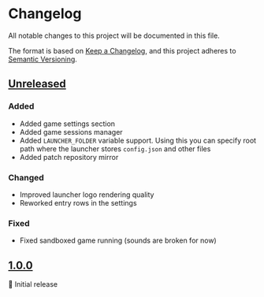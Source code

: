 # Changelog

All notable changes to this project will be documented in this file.

The format is based on [Keep a Changelog](https://keepachangelog.com/en/1.1.0/),
and this project adheres to [Semantic Versioning](https://semver.org/spec/v2.0.0.html).

## [Unreleased]

### Added

- Added game settings section
- Added game sessions manager
- Added `LAUNCHER_FOLDER` variable support.
  Using this you can specify root path where the launcher stores `config.json` and other files
- Added patch repository mirror

### Changed

- Improved launcher logo rendering quality
- Reworked entry rows in the settings

### Fixed

- Fixed sandboxed game running (sounds are broken for now)

## [1.0.0]

🚀 Initial release

<br>

[unreleased]: https://github.com/an-anime-team/the-honkers-railway-launcher/compare/1.0.0...next
[1.0.0]: https://github.com/an-anime-team/the-honkers-railway-launcher/releases/tag/1.0.0
